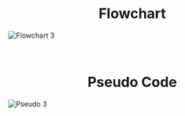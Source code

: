 <h1 align="center">Flowchart</h1>

![Flowchart 3](https://github.com/user-attachments/assets/f99c1d10-8c60-4b26-b485-a03e74c03340)

<br>
<h1 align="center">Pseudo Code</h1>

![Pseudo 3](https://github.com/user-attachments/assets/61ad1885-6843-48a8-9ff7-3d716a61f4d8)
